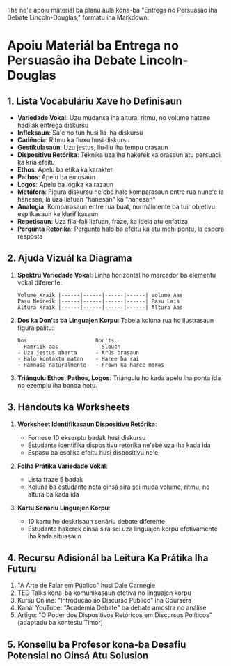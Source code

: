 'Iha ne'e apoiu materiál ba planu aula kona-ba "Entrega no Persuasão iha Debate Lincoln-Douglas," formatu iha Markdown:

# Apoiu Materiál ba Entrega no Persuasão iha Debate Lincoln-Douglas

## 1. Lista Vocabuláriu Xave ho Definisaun

- **Variedade Vokal**: Uzu mudansa iha altura, ritmu, no volume hatene hadi'ak entrega diskursu
- **Infleksaun**: Sa'e no tun husi lia iha diskursu
- **Cadência**: Ritmu ka fluxu husi diskursu
- **Gestikulasaun**: Uzu jestus, liu-liu iha tempu orasaun
- **Dispositivu Retórika**: Téknika uza iha hakerek ka orasaun atu persuadi ka kria efeitu
- **Ethos**: Apelu ba étika ka karakter
- **Pathos**: Apelu ba emosaun
- **Logos**: Apelu ba lógika ka razaun
- **Metáfora**: Figura diskursu ne'ebé halo komparasaun entre rua nune'e la hanesan, la uza liafuan "hanesan" ka "hanesan"
- **Analogia**: Komparasaun entre rua buat, normálmente ba tuir objetivu esplikasaun ka klarifikasaun
- **Repetisaun**: Uza fila-fali liafuan, fraze, ka ideia atu enfatiza
- **Pergunta Retórika**: Pergunta halo ba efeitu ka atu mehi pontu, la espera resposta

## 2. Ajuda Vizuál ka Diagrama

1. **Spektru Variedade Vokal**:
   Linha horizontal ho marcador ba elementu vokal diferente:
   ```
   Volume Kraik |------|------|------|------| Volume Aas
   Pasu Neineik |------|------|------|------| Pasu Lais
   Altura Kraik |------|------|------|------| Altura Aas
   ```

2. **Dos ka Don'ts ba Linguajen Korpu**:
   Tabela koluna rua ho ilustrasaun figura palitu:
   ```
   Dos                      Don'ts
   - Hamriik aas            - Slouch
   - Uza jestus aberta      - Krús brasaun
   - Halo kontaktu matan    - Haree ba rai
   - Hamnasa naturalmente   - Frown ka haree moras
   ```

3. **Triángulu Ethos, Pathos, Logos**:
   Triángulu ho kada apelu iha ponta ida no ezemplu iha banda hotu.

## 3. Handouts ka Worksheets

1. **Worksheet Identifikasaun Dispositivu Retórika**:
   - Fornese 10 ekserptu badak husi diskursu
   - Estudante identifika dispositivu retórika ne'ebé uza iha kada ida
   - Espasu ba esplika efeitu husi dispositivu ne'e

2. **Folha Prátika Variedade Vokal**:
   - Lista fraze 5 badak
   - Koluna ba estudante nota oinsá sira sei muda volume, ritmu, no altura ba kada ida

3. **Kartu Senáriu Linguajen Korpu**:
   - 10 kartu ho deskrisaun senáriu debate diferente
   - Estudante hakerek oinsá sira sei uza linguajen korpu efetivamente iha kada situasaun

## 4. Recursu Adisionál ba Leitura Ka Prátika Iha Futuru

1. "A Arte de Falar em Público" husi Dale Carnegie
2. TED Talks kona-ba komunikasaun efetiva no linguajen korpu
3. Kursu Online: "Introdução ao Discurso Público" iha Coursera
4. Kanál YouTube: "Academia Debate" ba debate amostra no análise
5. Artigu: "O Poder dos Dispositivos Retóricos em Discursos Políticos" (adaptadu ba kontestu Timor)

## 5. Konsellu ba Profesor kona-ba Desafiu Potensial no Oinsá Atu Solusion